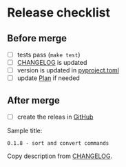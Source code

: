 # Release checklist

## Before merge

- [ ] tests pass (`make test`)
- [ ] [CHANGELOG](../CHANGELOG.md) is updated
- [ ] version is updated in [pyproject.toml](../pyproject.toml)
- [ ] update [Plan](Plan.md) if needed

## After merge

- [ ] create the releas in [GitHub](https://github.com/dudarev/think-cli/releases/new)

Sample title:

```
0.1.8 - sort and convert commands
```

Copy description from [CHANGELOG](../CHANGELOG.md).
